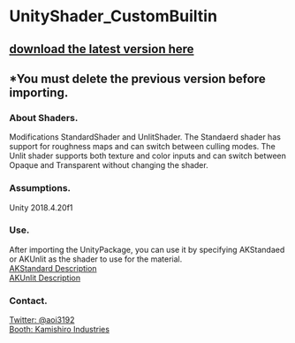 # UnityShader_CustomBuiltin
## [download the latest version here](https://github.com/AoiKamishiro/UnityShader_CustomBuiltin/releases)
## *You must delete the previous version before importing.  
### About Shaders.
Modifications StandardShader and UnlitShader.
The Standaerd shader has support for roughness maps and can switch between culling modes.
The Unlit shader supports both texture and color inputs and can switch between Opaque and Transparent without changing the shader.  
### Assumptions.
Unity 2018.4.20f1
### Use.
After importing the UnityPackage, you can use it by specifying AKStandaed or AKUnlit as the shader to use for the material.  
[AKStandard Description](https://github.com/AoiKamishiro/UnityShader_CustomBuiltin/blob/master/AKStandard_Description_EN.md)  
[AKUnlit Description](https://github.com/AoiKamishiro/UnityShader_CustomBuiltin/blob/master/AKUnlit_Description_EN.md)
### Contact.
[Twitter: @aoi3192](https://twitter.com/aoi3192)  
[Booth: Kamishiro Industries](https://kamishirolab.booth.pm/)  